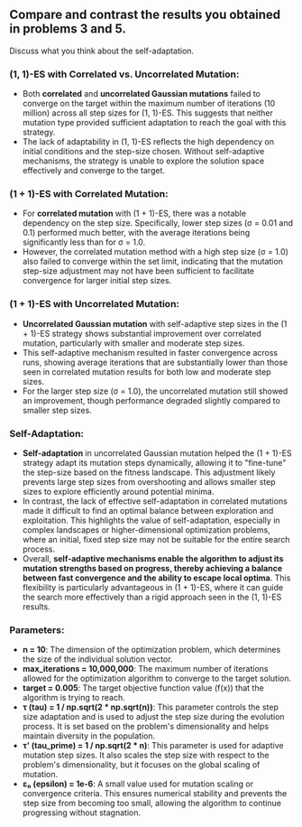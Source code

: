 ## Compare and contrast the results you obtained in problems 3 and 5.
Discuss what you think about the self-adaptation.

### (1, 1)-ES with Correlated vs. Uncorrelated Mutation:
- Both **correlated** and **uncorrelated Gaussian mutations** failed to converge on the target within the maximum number of iterations (10 million) across all step sizes for (1, 1)-ES. This suggests that neither mutation type provided sufficient adaptation to reach the goal with this strategy.
- The lack of adaptability in (1, 1)-ES reflects the high dependency on initial conditions and the step-size chosen. Without self-adaptive mechanisms, the strategy is unable to explore the solution space effectively and converge to the target.

### (1 + 1)-ES with Correlated Mutation:
- For **correlated mutation** with (1 + 1)-ES, there was a notable dependency on the step size. Specifically, lower step sizes (σ = 0.01 and 0.1) performed much better, with the average iterations being significantly less than for σ = 1.0.
- However, the correlated mutation method with a high step size (σ = 1.0) also failed to converge within the set limit, indicating that the mutation step-size adjustment may not have been sufficient to facilitate convergence for larger initial step sizes.

### (1 + 1)-ES with Uncorrelated Mutation:
- **Uncorrelated Gaussian mutation** with self-adaptive step sizes in the (1 + 1)-ES strategy shows substantial improvement over correlated mutation, particularly with smaller and moderate step sizes.
- This self-adaptive mechanism resulted in faster convergence across runs, showing average iterations that are substantially lower than those seen in correlated mutation results for both low and moderate step sizes.
- For the larger step size (σ = 1.0), the uncorrelated mutation still showed an improvement, though performance degraded slightly compared to smaller step sizes.

### Self-Adaptation:
- **Self-adaptation** in uncorrelated Gaussian mutation helped the (1 + 1)-ES strategy adapt its mutation steps dynamically, allowing it to "fine-tune" the step-size based on the fitness landscape. This adjustment likely prevents large step sizes from overshooting and allows smaller step sizes to explore efficiently around potential minima.
- In contrast, the lack of effective self-adaptation in correlated mutations made it difficult to find an optimal balance between exploration and exploitation. This highlights the value of self-adaptation, especially in complex landscapes or higher-dimensional optimization problems, where an initial, fixed step size may not be suitable for the entire search process.
- Overall, **self-adaptive mechanisms enable the algorithm to adjust its mutation strengths based on progress, thereby achieving a balance between fast convergence and the ability to escape local optima**. This flexibility is particularly advantageous in (1 + 1)-ES, where it can guide the search more effectively than a rigid approach seen in the (1, 1)-ES results.

### Parameters:
- **n = 10**: The dimension of the optimization problem, which determines the size of the individual solution vector.
- **max_iterations = 10,000,000**: The maximum number of iterations allowed for the optimization algorithm to converge to the target solution.
- **target = 0.005**: The target objective function value (f(x)) that the algorithm is trying to reach.
- **τ (tau) = 1 / np.sqrt(2 * np.sqrt(n))**: This parameter controls the step size adaptation and is used to adjust the step size during the evolution process. It is set based on the problem's dimensionality and helps maintain diversity in the population.
- **τ' (tau_prime) = 1 / np.sqrt(2 * n)**: This parameter is used for adaptive mutation step sizes. It also scales the step size with respect to the problem's dimensionality, but it focuses on the global scaling of mutation.
- **ε₀ (epsilon) = 1e-6**: A small value used for mutation scaling or convergence criteria. This ensures numerical stability and prevents the step size from becoming too small, allowing the algorithm to continue progressing without stagnation.
